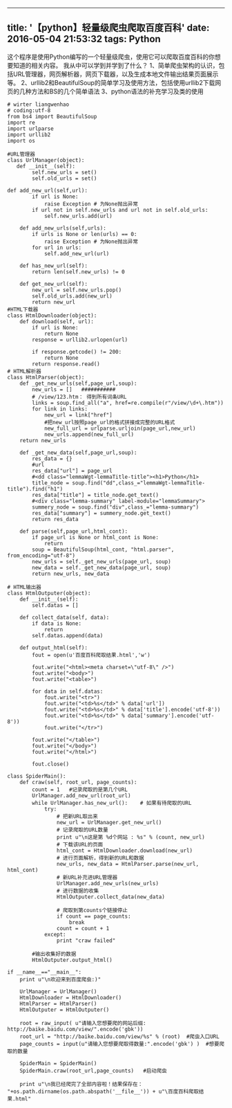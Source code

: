 ﻿
---
title: '【python】轻量级爬虫爬取百度百科'
date: 2016-05-04 21:53:32
tags: Python
---
这个程序是使用Python编写的一个轻量级爬虫，使用它可以爬取百度百科的你想要知道的相关内容。
我从中可以学到并学到了什么？
1、简单爬虫架构的认识，包括URL管理器，网页解析器，网页下载器，以及生成本地文件输出结果页面展示等。
2、urllib2和BeautifulSoup的简单学习及使用方法，包括使用urllib2下载网页的几种方法和BS的几个简单语法
3、python语法的补充学习及类的使用
<!--more--> 
	# wirter liangwenhao
    # coding:utf-8
    from bs4 import BeautifulSoup
    import re
    import urlparse
    import urllib2
    import os

    #URL管理器
    class UrlManager(object):
       def __init__(self):
            self.new_urls = set()
            self.old_urls = set()

    def add_new_url(self,url):
            if url is None:
                raise Exception # 为None抛出异常
            if url not in self.new_urls and url not in self.old_urls:
                self.new_urls.add(url)

        def add_new_urls(self,urls):
            if urls is None or len(urls) == 0:
                raise Exception # 为None抛出异常
            for url in urls:
                self.add_new_url(url)

        def has_new_url(self):
            return len(self.new_urls) != 0

        def get_new_url(self):
            new_url = self.new_urls.pop()
            self.old_urls.add(new_url)
            return new_url
    #HTML下载器
    class HtmlDownloader(object):
        def download(self, url):
            if url is None:
                return None
            response = urllib2.urlopen(url)

            if response.getcode() != 200:
                return None
            return response.read()
    # HTML解析器
    class HtmlParser(object):
        def _get_new_urls(self,page_url,soup):
            new_urls = []   ###########
            # /view/123.htm： 得到所有词条URL
            links = soup.find_all("a", href=re.compile(r"/view/\d+\.htm"))
            for link in links:
                new_url = link["href"]
                #把new_url按照page_url的格式拼接成完整的URL格式
                new_full_url = urlparse.urljoin(page_url,new_url)
                new_urls.append(new_full_url)
        return new_urls

        def _get_new_data(self,page_url,soup):
            res_data = {}
            #url
            res_data["url"] = page_url
            #<dd class="lemmaWgt-lemmaTitle-title"><h1>Python</h1>
            title_node = soup.find("dd",class_="lemmaWgt-lemmaTitle-title").find("h1")
            res_data["title"] = title_node.get_text()
            #<div class="lemma-summary" label-module="lemmaSummary">
            summery_node = soup.find("div",class_="lemma-summary")
            res_data["summary"] = summery_node.get_text()
            return res_data

        def parse(self,page_url,html_cont):
            if page_url is None or html_cont is None:
                return
            soup = BeautifulSoup(html_cont, "html.parser", from_encoding="utf-8")
            new_urls = self._get_new_urls(page_url, soup)
            new_data = self._get_new_data(page_url, soup)
            return new_urls, new_data

    # HTML输出器
    class HtmlOutputer(object):
        def __init__(self):
            self.datas = []

        def collect_data(self, data):
            if data is None:
                return
            self.datas.append(data)

        def output_html(self):
            fout = open(u'百度百科爬取结果.html','w')
        
            fout.write("<html><meta charset=\"utf-8\" />")
            fout.write("<body>")
            fout.write("<table>")
        
            for data in self.datas:
                fout.write("<tr>")
                fout.write("<td>%s</td>" % data['url'])
                fout.write("<td>%s</td>" % data['title'].encode('utf-8'))
                fout.write("<td>%s</td>" % data['summary'].encode('utf-8'))
                fout.write("</tr>")
        
            fout.write("</table>")
            fout.write("</body>")
            fout.write("</html>")
        
            fout.close()

    class SpiderMain():
        def craw(self, root_url, page_counts):
            count = 1   #记录爬取的是第几个URL
            UrlManager.add_new_url(root_url)
            while UrlManager.has_new_url():    # 如果有待爬取的URL
                try:
                    # 把新URL取出来
                    new_url = UrlManager.get_new_url()
                    # 记录爬取的URL数量
                    print u"\n这是第 %d个网站 : %s" % (count, new_url)
                    # 下载该URL的页面
                    html_cont = HtmlDownloader.download(new_url)
                    # 进行页面解析，得到新的URL和数据
                    new_urls, new_data = HtmlParser.parse(new_url, html_cont)
                    # 新URL补充进URL管理器
                    UrlManager.add_new_urls(new_urls)
                    # 进行数据的收集
                    HtmlOutputer.collect_data(new_data)

                    # 爬取到第counts个链接停止
                    if count == page_counts:
                        break
                    count = count + 1
                except:
                    print "craw failed"

            #输出收集好的数据
            HtmlOutputer.output_html()

    if __name__=="__main__":
        print u"\n欢迎来到百度爬虫:)"
    
        UrlManager = UrlManager()
        HtmlDownloader = HtmlDownloader()
        HtmlParser = HtmlParser()
        HtmlOutputer = HtmlOutputer()

        root = raw_input( u"请输入您想要爬的网站后缀: http://baike.baidu.com/view/".encode('gbk'))
        root_url = "http://baike.baidu.com/view/%s" % (root)  #爬虫入口URL
        page_counts = input(u"请输入您想要爬取得数量:".encode('gbk') )  #想要爬取的数量

        SpiderMain = SpiderMain()
        SpiderMain.craw(root_url,page_counts)   #启动爬虫

        print u"\n我已经爬完了全部内容啦！结果保存在： "+os.path.dirname(os.path.abspath('__file__')) + u"\百度百科爬取结果.html"